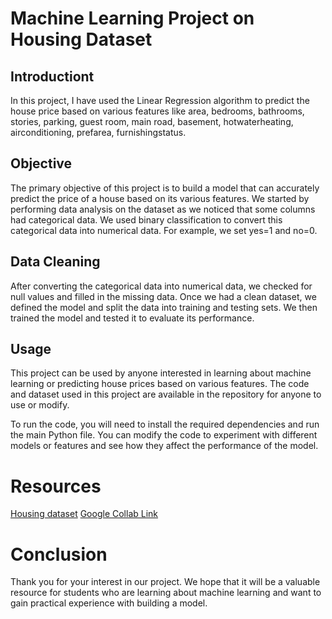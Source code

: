 # Machine Learning Project on Housing Dataset

## Introductiont
In this project, I have used the Linear Regression algorithm to predict the house price based on various features like area, bedrooms, bathrooms, stories, parking, guest room, main road, basement, hotwaterheating, airconditioning, prefarea, furnishingstatus.

## Objective

The primary objective of this project is to build a model that can accurately predict the price of a house based on its various features. We started by performing data analysis on the dataset as we noticed that some columns had categorical data. We used binary classification to convert this categorical data into numerical data. For example, we set yes=1 and no=0.

## Data Cleaning

After converting the categorical data into numerical data, we checked for null values and filled in the missing data. Once we had a clean dataset, we defined the model and split the data into training and testing sets. We then trained the model and tested it to evaluate its performance.

## Usage

This project can be used by anyone interested in learning about machine learning or predicting house prices based on various features. The code and dataset used in this project are available in the repository for anyone to use or modify.

To run the code, you will need to install the required dependencies and run the main Python file. You can modify the code to experiment with different models or features and see how they affect the performance of the model.

# Resources
[Housing dataset](https://docs.google.com/spreadsheets/d/12wQNeGIB5HpQEgSJ1N8NBgfY8tNUiqikeJyMwskQLCY/edit?usp=sharing)
[Google Collab Link](https://colab.research.google.com/drive/1KpEdAFliQCwmWNeWm2MDbA08SE8fQly_?usp=sharing)

# Conclusion
Thank you for your interest in our project. We hope that it will be a valuable resource for students who are learning about machine learning and want to gain practical experience with building a model.




